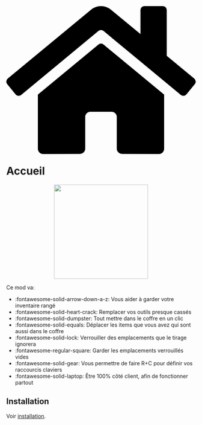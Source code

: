 # <span class="twemoji"><svg xmlns="http://www.w3.org/2000/svg" viewBox="0 0 576 512"><path d="M280.37 148.26 96 300.11V464a16 16 0 0 0 16 16l112.06-.29a16 16 0 0 0 15.92-16V368a16 16 0 0 1 16-16h64a16 16 0 0 1 16 16v95.64a16 16 0 0 0 16 16.05L464 480a16 16 0 0 0 16-16V300L295.67 148.26a12.19 12.19 0 0 0-15.3 0zM571.6 251.47 488 182.56V44.05a12 12 0 0 0-12-12h-56a12 12 0 0 0-12 12v72.61L318.47 43a48 48 0 0 0-61 0L4.34 251.47a12 12 0 0 0-1.6 16.9l25.5 31A12 12 0 0 0 45.15 301l235.22-193.74a12.19 12.19 0 0 1 15.3 0L530.9 301a12 12 0 0 0 16.9-1.6l25.5-31a12 12 0 0 0-1.7-16.93z"></path></svg></span> Accueil

<p align="center">
    <img src="https://raw.githubusercontent.com/blackd/Inventory-Profiles/all-in-one/description/output.webp" width="250px">
</p>

Ce mod va:

- :fontawesome-solid-arrow-down-a-z: Vous aider à garder votre inventaire rangé
- :fontawesome-solid-heart-crack: Remplacer vos outils presque cassés
- :fontawesome-solid-dumpster: Tout mettre dans le coffre en un clic
- :fontawesome-solid-equals: Déplacer les items que vous avez qui sont aussi dans le coffre
- :fontawesome-solid-lock: Verrouiller des emplacements que le tirage ignorera
- :fontawesome-regular-square: Garder les emplacements verrouillés vides
- :fontawesome-solid-gear: Vous permettre de faire R+C pour définir vos raccourcis claviers
- :fontawesome-solid-laptop: Être 100% côté client, afin de fonctionner partout

## Installation

Voir [installation](installation/index.md).

